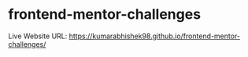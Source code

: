 # frontend-mentor-challenges

Live Website URL: https://kumarabhishek98.github.io/frontend-mentor-challenges/

